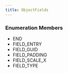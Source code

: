 ```yaml
---
title: ObjectFields
---
```






### Enumeration Members
- END
- FIELD\_ENTRY
- FIELD\_GUID
- FIELD\_PADDING
- FIELD\_SCALE\_X
- FIELD\_TYPE
